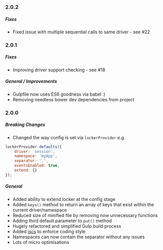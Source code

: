 ### 2.0.2

##### Fixes

- Fixed issue with multiple sequential calls to same driver - see #22

### 2.0.1

##### Fixes

- Improving driver support checking - see #18

##### General / Improvements

- Gulpfile now uses ES6 goodness via babel :)
- Removing needless bower dev dependencies from project

### 2.0.0

##### Breaking Changes

- Changed the way config is set via `lockerProvider` e.g.
```js
lockerProvider.defaults({
    driver: 'session',
    namespace: 'myApp',
    separator: '.',
    eventsEnabled: true,
    extend: {}
});
```

##### General

- Added ability to extend locker at the config stage
- Added `keys()` method to return an array of keys that exist within the current driver/namespace
- Reduced size of minified file by removing *now* unnecessary functions
- Adding third default parameter to `put()` method
- Hugely refactored and simplified Gulp build process
- Added [jscs](http://jscs.info/) to enforce coding style
- Namespaces can now contain the separator without any issues
- Lots of micro optimisations
